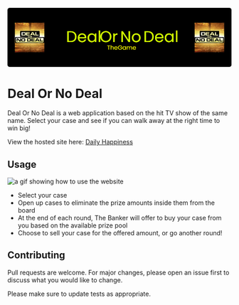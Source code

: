 ![Header](./readme-banner.png)

# Deal Or No Deal

Deal Or No Deal is a web application based on the hit TV show of the same name. Select your case and see if you can walk away at the right time to win big!

View the hosted site here: [Daily Happiness](https://knikkey-dond.netlify.app/)

## Usage

![a gif showing how to use the website](./previewDealOrNoDeal.gif)

- Select your case
- Open up cases to eliminate the prize amounts inside them from the board
- At the end of each round, The Banker will offer to buy your case from you based on the available prize pool
- Choose to sell your case for the offered amount, or go another round!

## Contributing

Pull requests are welcome. For major changes, please open an issue first
to discuss what you would like to change.

Please make sure to update tests as appropriate.
